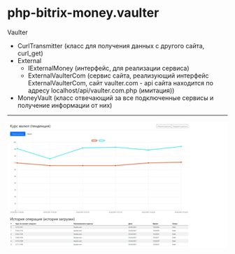 # php-bitrix-money.vaulter

Vaulter
 - CurlTransmitter (класс для получения данных с другого сайта, curl_get)
 - External
   - IExternalMoney (интерфейс, для реализации сервиса)
   - ExternalVaulterCom (сервис сайта, реализующий интерфейс ExternalVaulterCom, сайт vaulter.com - api сайта находится по адресу localhost/api/vaulter.com.php (имитация))
- MoneyVault (класс отвечающий за все подключенные сервисы и получение информации от них)
---
![alt text](screen1.png)
